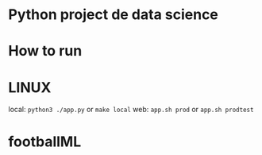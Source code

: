 # Python project de data science

# How to run

# LINUX

local: `python3 ./app.py` or `make local`
web: `app.sh prod` or `app.sh prodtest`
# footballML
